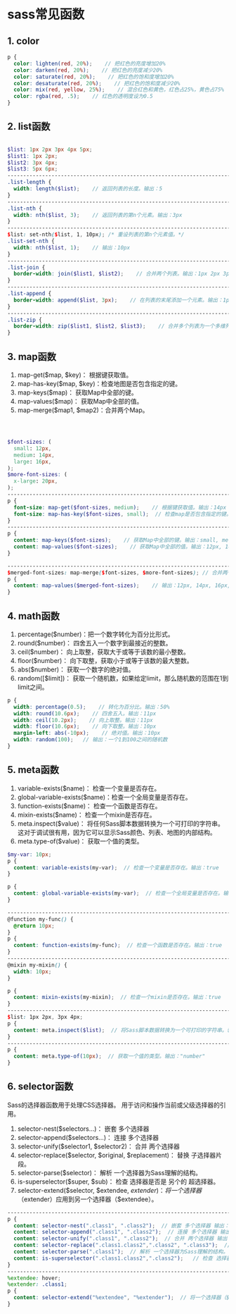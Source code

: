 # sass常见函数
## 1. color
```scss
p {
  color: lighten(red, 20%);    // 把红色的亮度增加20%
  color: darken(red, 20%);    // 把红色的亮度减少20%
  color: saturate(red, 20%);    // 把红色的饱和度增加20%
  color: desaturate(red, 20%);    // 把红色的饱和度减少20%
  color: mix(red, yellow, 25%);    // 混合红色和黄色，红色占25%，黄色占75%
  color: rgba(red, .5);    // 红色的透明度设为0.5
}
```
## 2. list函数
```scss

$list: 1px 2px 3px 4px 5px;
$list1: 1px 2px;
$list2: 3px 4px;
$list3: 5px 6px;
---------------------------------------------------------------------------
.list-length {
  width: length($list);    // 返回列表的长度。输出：5
}
---------------------------------------------------------------------------
.list-nth {
  width: nth($list, 3);    // 返回列表的第n个元素。输出：3px
}
---------------------------------------------------------------------------
$list: set-nth($list, 1, 10px); /* 重设列表的第n个元素值。*/
.list-set-nth {
  width: nth($list, 1);    // 输出：10px
}
---------------------------------------------------------------------------
.list-join {
  border-width: join($list1, $list2);    // 合并两个列表。输出：1px 2px 3px 4px
}
---------------------------------------------------------------------------
.list-append {
  border-width: append($list, 3px);    // 在列表的末尾添加一个元素。输出：1px 2px 3px
}
---------------------------------------------------------------------------
.list-zip {
  border-width: zip($list1, $list2, $list3);    // 合并多个列表为一个多维列表。输出：1px 3px 5px, 2px 4px 6px
}

```

## 3. map函数
1. map-get($map, $key)：    根据键获取值。
2. map-has-key($map, $key)：检查地图是否包含指定的键。
3. map-keys($map)：         获取Map中全部的键。
4. map-values($map)：       获取Map中全部的值。
5. map-merge($map1, $map2)：合并两个Map。
```scss



$font-sizes: (
  small: 12px,
  medium: 14px,
  large: 16px,
);
$more-font-sizes: (
  x-large: 20px,
);
---------------------------------------------------------------------------
p {
  font-size: map-get($font-sizes, medium);    // 根据键获取值。输出：14px
  font-size: map-has-key($font-sizes, small);  // 检查map是否包含指定的键。输出：true
}
---------------------------------------------------------------------------
p {
  content: map-keys($font-sizes);    // 获取Map中全部的键。输出：small, medium, large
  content: map-values($font-sizes);    // 获取Map中全部的值。输出：12px, 14px, 16px
}

---------------------------------------------------------------------------
$merged-font-sizes: map-merge($font-sizes, $more-font-sizes); // 合并两个Map。
p {
  content: map-values($merged-font-sizes);    // 输出：12px, 14px, 16px, 20px
}
```

## 4. math函数
1. percentage($number)：把一个数字转化为百分比形式。
2. round($number)：     四舍五入一个数字到最接近的整数。
3. ceil($number)：      向上取整，获取大于或等于该数的最小整数。
4. floor($number)：     向下取整，获取小于或等于该数的最大整数。
5. abs($number)：       获取一个数字的绝对值。
6. random([$limit])：   获取一个随机数，如果给定limit，那么随机数的范围在1到limit之间。

```scss
p {
  width: percentage(0.5);    // 转化为百分比。输出：50%
  width: round(10.6px);    // 四舍五入。输出：11px
  width: ceil(10.2px);    // 向上取整。输出：11px
  width: floor(10.6px);    // 向下取整。输出：10px
  margin-left: abs(-10px);    // 绝对值。输出：10px
  width: random(100);   // 输出：一个1到100之间的随机数
}
```

## 5. meta函数
1. variable-exists($name)：       检查一个变量是否存在。
2. global-variable-exists($name)：检查一个全局变量是否存在。
3. function-exists($name)：       检查一个函数是否存在。
4. mixin-exists($name)：          检查一个mixin是否存在。
5. meta.inspect($value)：         将任何Sass脚本数据转换为一个可打印的字符串。这对于调试很有用，因为它可以显示Sass颜色、列表、地图的内部结构。
6. meta.type-of($value)：         获取一个值的类型。



```scss
$my-var: 10px;
p {
  content: variable-exists(my-var);  // 检查一个变量是否存在。输出：true
}

p {
  content: global-variable-exists(my-var);  // 检查一个全局变量是否存在。输出：true
}

---------------------------------------------------------------------------
@function my-func() {
  @return 10px;
}
p {
  content: function-exists(my-func);  // 检查一个函数是否存在。输出：true
}
---------------------------------------------------------------------------
@mixin my-mixin() {
  width: 10px;
}

p {
  content: mixin-exists(my-mixin);  // 检查一个mixin是否存在。输出：true
}
---------------------------------------------------------------------------
$list: 1px 2px, 3px 4px;
p {
  content: meta.inspect($list);  // 将Sass脚本数据转换为一个可打印的字符串。输出："1px 2px, 3px 4px"
}
---------------------------------------------------------------------------
p {
  content: meta.type-of(10px);  // 获取一个值的类型。输出："number"
}

```


## 6. selector函数
  Sass的选择器函数用于处理CSS选择器。
  用于访问和操作当前或父级选择器的引用。

1. selector-nest($selectors…)：                           嵌套 多个选择器
2. selector-append($selectors…)：                         连接 多个选择器
3. selector-unify($selector1, $selector2)：               合并 两个选择器
4. selector-replace($selector, $original, $replacement)： 替换 子选择器片段。
5. selector-parse($selector)：                            解析 一个选择器为Sass理解的结构。
6. is-superselector($super, $sub)：                       检查 选择器是否是 另个的 超选择器。
7. selector-extend($selector, $extendee, $extender)：     将一个选择器（$extender）应用到另一个选择器（$extendee）。

```scss
---------------------------------------------------------------------------
p {
  content: selector-nest(".class1", ".class2");  // 嵌套 多个选择器 输出：".class1 .class2"
  content: selector-append(".class1", ".class2");  // 连接 多个选择器 输出：".class1.class2"
  content: selector-unify(".class1", ".class2");  // 合并 两个选择器 输出：".class1.class2"
  content: selector-replace(".class1.class2",".class2", ".class3");  // 替换 子选择器片段。 输出：".class1.class3"
  content: selector-parse(".class1");  // 解析 一个选择器为Sass理解的结构。 输出：(".class1".)
  content: is-superselector(".class1.class2",".class2");   // 检查 选择器是否是 另个的 超选择器。输出：true
}
---------------------------------------------------------------------------
%extendee: hover;
%extender: .class1;
p {
  content: selector-extend("%extendee", "%extender");  // 将一个选择器（$extender）应用到另一个选择器（$extendee）。输出：".class1:hover"
}
```
